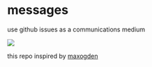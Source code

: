 # messages

use github issues as a communications medium

[![](http://img.shields.io/badge/new-message-green.svg?style=flat-square)](https://github.com/maxogden/messages/issues/new)

this repo inspired by [maxogden](https://github.com/maxogden)

